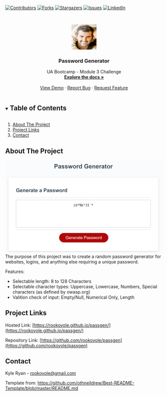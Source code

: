 <!--
*** Thanks for checking out the Best-README-Template. If you have a suggestion
*** that would make this better, please fork the repo and create a pull request
*** or simply open an issue with the tag "enhancement".
*** Thanks again! Now go create something AMAZING! :D
***
***
***
*** To avoid retyping too much info. Do a search and replace for the following:
*** github_username, repo_name, twitter_handle, email, project_title, project_description
-->



<!-- PROJECT SHIELDS -->
<!--
*** I'm using markdown "reference style" links for readability.
*** Reference links are enclosed in brackets [ ] instead of parentheses ( ).
*** See the bottom of this document for the declaration of the reference variables
*** for contributors-url, forks-url, etc. This is an optional, concise syntax you may use.
*** https://www.markdownguide.org/basic-syntax/#reference-style-links
-->
[![Contributors][contributors-shield]][contributors-url]
[![Forks][forks-shield]][forks-url]
[![Stargazers][stars-shield]][stars-url]
[![Issues][issues-shield]][issues-url]
[![LinkedIn][linkedin-shield]][linkedin-url]



<!-- PROJECT LOGO -->
<br />
<p align="center">
  <a href="https://github.com/rookoyole/passgen">
    <img src="./assets/images/Profile-Pic.jpg" alt="Logo" width="80" height="80">
  </a>

  <h3 align="center">Password Generator</h3>

  <p align="center">
    UA Bootcamp - Module 3 Challenge
        <br />
        <a href="https://github.com/rookoyole/passgen"><strong>Explore the docs »</strong></a>
        <br />
        <br />
        <a href="https://github.com/rookoyole/passgen">View Demo</a>
        ·
        <a href="https://github.com/rookoyole/passgen/issues">Report Bug</a>
        ·
        <a href="https://github.com/rookoyole/passgen/issues">Request Feature</a>
  </p>
</p>



<!-- TABLE OF CONTENTS -->
<details open="open">
  <summary><h2 style="display: inline-block">Table of Contents</h2></summary>
  <ol>
    <li><a href="#about-the-project">About The Project</a></li>
    <li><a href="#project-links">Project Links</a></li>
    <li><a href="#contact">Contact</a></li>
  </ol>
</details>



<!-- ABOUT THE PROJECT -->
## About The Project

[![Product Name Screen Shot][product-screenshot]](assets/images/screenshot.png)
<br />
The purpose of this project was to create a random password generator for websites, logins, and anything else requiring a unique password.

Features:
* Selectable length: 8 to 128 Characters
* Selectable character types: Uppercase, Lowercase, Numbers, Special characters (as defined by owasp.org)
* Valition check of input: Empty/Null, Numerical Only, Length

<!-- PROJECT LINKS -->
## Project Links

Hosted Link: [https://rookoyole.github.io/passgen/](https://rookoyole.github.io/passgen/)

Repository Link: [https://github.com/rookoyole/passgen](https://github.com/rookoyole/passgen)

<!-- CONTACT -->
## Contact

Kyle Ryan - rookoyole@gmail.com

Template from: https://github.com/othneildrew/Best-README-Template/blob/master/README.md

<!-- MARKDOWN LINKS & IMAGES -->
<!-- https://www.markdownguide.org/basic-syntax/#reference-style-links -->
[contributors-shield]: https://img.shields.io/github/contributors/rookoyole/passgen.svg?style=for-the-badge
[contributors-url]: https://github.com/rookoyole/passgen/graphs/contributors
[forks-shield]: https://img.shields.io/github/forks/rookoyole/passgen.svg?style=for-the-badge
[forks-url]: https://github.com/rookoyole/passgen/network/members
[stars-shield]: https://img.shields.io/github/stars/rookoyole/passgen.svg?style=for-the-badge
[stars-url]: https://github.com/rookoyole/passgen/stargazers
[issues-shield]: https://img.shields.io/github/issues/rookoyole/passgen.svg?style=for-the-badge
[issues-url]: https://github.com/rookoyole/passgen/issues
[linkedin-shield]: https://img.shields.io/badge/-LinkedIn-black.svg?style=for-the-badge&logo=linkedin&colorB=555
[linkedin-url]: www.linkedin.com/in/kyle-ryan-5b526023
[product-screenshot]: assets/images/screenshot.png